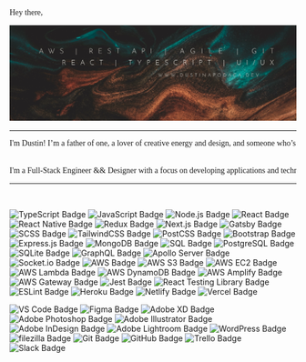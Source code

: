 <pre style="font-family:Andale Mono">
Hey there, 🌱
</pre>

![Dustin Apodaca GitHub Banner](./assets/Dustin-GH-Banner3-1.webp)

---
<div style="max-width:860">
<pre style="font-family:Andale Mono;overflow-wrap: break-word">
I'm Dustin! I’m a father of one, a lover of creative energy and design, and someone who’s been there and back again in my personal journey- seeing what works in life and what doesn’t.
  <br>
I'm a Full-Stack Engineer && Designer with a focus on developing applications and technologies using TypeScript, React, and React-Native. My passion lies in ensuring that applications are not only efficient- but creative and beautifully designed.
</pre>
</div>

---
<br>

![TypeScript Badge](https://img.shields.io/badge/TypeScript-007d79?logo=typescript&logoColor=fff&style=flat-square)
![JavaScript Badge](https://img.shields.io/badge/JavaScript-007d79?logo=javascript&logoColor=fff&style=flat-square)
![Node.js Badge](https://img.shields.io/badge/Node.js-007d79?logo=node.js&logoColor=fff&style=flat-square)
![React Badge](https://img.shields.io/badge/React-007d79?logo=react&logoColor=fff&style=flat-square)
![React Native Badge](https://img.shields.io/badge/React_Native-007d79?logo=react&logoColor=fff&style=flat-square)
![Redux Badge](https://img.shields.io/badge/Redux-007d79?logo=redux&logoColor=fff&style=flat-square)
![Next.js Badge](https://img.shields.io/badge/Next.js-007d79?logo=next.js&logoColor=fff&style=flat-square)
![Gatsby Badge](https://img.shields.io/badge/Gatsby-007d79?logo=gatsby&logoColor=fff&style=flat-square)
![SCSS Badge](https://img.shields.io/badge/SCSS-007d79?logo=sass&logoColor=fff&style=flat-square)
![TailwindCSS Badge](https://img.shields.io/badge/Tailwind_CSS-007d79?logo=tailwind-css&logoColor=fff&style=flat-square)
![PostCSS Badge](https://img.shields.io/badge/PostCSS-054545?logo=postcss&logoColor=fff&style=flat-square)
![Bootstrap Badge](https://img.shields.io/badge/Bootstrap-054545?logo=bootstrap&logoColor=fff&style=flat-square)
![Express.js Badge](https://img.shields.io/badge/Express.js-054545?logo=express&logoColor=fff&style=flat-square)
![MongoDB Badge](https://img.shields.io/badge/MongoDB-054545?logo=mongodb&logoColor=fff&style=flat-square)
![SQL Badge](https://img.shields.io/badge/SQL-054545?logo=postgresql&logoColor=fff&style=flat-square)
![PostgreSQL Badge](https://img.shields.io/badge/PostgreSQL-054545?logo=postgresql&logoColor=fff&style=flat-square)
![SQLite Badge](https://img.shields.io/badge/SQLite-054545?logo=sqlite&logoColor=fff&style=flat-square)
![GraphQL Badge](https://img.shields.io/badge/GraphQL-054545?logo=graphql&logoColor=fff&style=flat-square)
![Apollo Server Badge](https://img.shields.io/badge/Apollo_Server-054545?logo=apollo-graphql&logoColor=fff&style=flat-square)
![Socket.io Badge](https://img.shields.io/badge/Socket.io-054545?logo=socket.io&logoColor=fff&style=flat-square)
![AWS Badge](https://img.shields.io/badge/AWS-856649?logo=amazon-aws&logoColor=fff&style=flat-square)
![AWS S3 Badge](https://img.shields.io/badge/AWS_S3-856649?logo=amazon-aws&logoColor=fff&style=flat-square)
![AWS EC2 Badge](https://img.shields.io/badge/AWS_EC2-856649?logo=amazon-aws&logoColor=fff&style=flat-square)
![AWS Lambda Badge](https://img.shields.io/badge/AWS_Lambda-856649?logo=amazon-aws&logoColor=fff&style=flat-square)
![AWS DynamoDB Badge](https://img.shields.io/badge/AWS_DynamoDB-856649?logo=amazon-aws&logoColor=fff&style=flat-square)
![AWS Amplify Badge](https://img.shields.io/badge/AWS_Amplify-856649?logo=amazon-aws&logoColor=fff&style=flat-square)
![AWS Gateway Badge](https://img.shields.io/badge/AWS_Gateway-856649?logo=amazon-aws&logoColor=fff&style=flat-square)
![Jest Badge](https://img.shields.io/badge/Jest-504943?logo=jest&logoColor=fff&style=flat-square)
![React Testing Library Badge](https://img.shields.io/badge/React_Testing_Library-504943?logo=react&logoColor=fff&style=flat-square)
![ESLint Badge](https://img.shields.io/badge/ESLint-504943?logo=eslint&logoColor=fff&style=flat-square)
![Heroku Badge](https://img.shields.io/badge/Heroku-504943?logo=heroku&logoColor=fff&style=flat-square)
![Netlify Badge](https://img.shields.io/badge/Netlify-504943?logo=netlify&logoColor=fff&style=flat-square)
![Vercel Badge](https://img.shields.io/badge/Vercel-504943?logo=vercel&logoColor=fff&style=flat-square)

![VS Code Badge](https://img.shields.io/badge/VS_Code-213130?logo=visual-studio-code&logoColor=fff&style=flat-square)
![Figma Badge](https://img.shields.io/badge/Figma-213130?logo=figma&logoColor=fff&style=flat-square)
![Adobe XD Badge](https://img.shields.io/badge/Adobe_XD-213130?logo=adobe-xd&logoColor=fff&style=flat-square)
![Adobe Photoshop Badge](https://img.shields.io/badge/Adobe_Photoshop-213130?logo=adobe-photoshop&logoColor=fff&style=flat-square)
![Adobe Illustrator Badge](https://img.shields.io/badge/Adobe_Illustrator-213130?logo=adobe-illustrator&logoColor=fff&style=flat-square)
![Adobe InDesign Badge](https://img.shields.io/badge/Adobe_InDesign-213130?logo=adobe-indesign&logoColor=fff&style=flat-square)
![Adobe Lightroom Badge](https://img.shields.io/badge/Adobe_Lightroom-213130?logo=adobe-lightroom&logoColor=fff&style=flat-square)
![WordPress Badge](https://img.shields.io/badge/WordPress-213130?logo=wordpress&logoColor=fff&style=flat-square)
![filezilla Badge](https://img.shields.io/badge/FileZilla-063937?logo=filezilla&logoColor=fff&style=flat-square)
![Git Badge](https://img.shields.io/badge/Git-063937?logo=git&logoColor=fff&style=flat-square)
![GitHub Badge](https://img.shields.io/badge/GitHub-063937?logo=github&logoColor=fff&style=flat-square)
![Trello Badge](https://img.shields.io/badge/Trello-063937?logo=trello&logoColor=fff&style=flat-square)
![Slack Badge](https://img.shields.io/badge/Slack-063937?logo=slack&logoColor=fff&style=flat-square)


